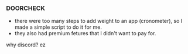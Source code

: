 ### DOORCHECK

- there were too many steps to add weight to an app (cronometer), so I made a simple script to do it for me. 
- they also had premium fetures that I didn't want to pay for. 

why discord?
ez